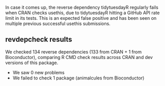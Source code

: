 In case it comes up, the reverse dependency tidytuesdayR regularly fails when CRAN checks usethis, due to tidytuesdayR hitting a GitHub API rate limit in its tests. This is an expected false positive and has been seen on multiple previous successful usethis submissions.

## revdepcheck results

We checked 134 reverse dependencies (133 from CRAN + 1 from Bioconductor), comparing R CMD check results across CRAN and dev versions of this package.

 * We saw 0 new problems
 * We failed to check 1 package (animalcules from Bioconductor)
